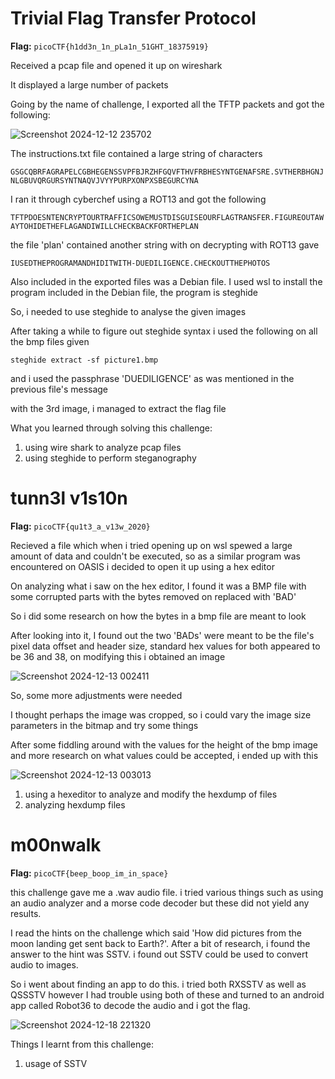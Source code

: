 # Trivial Flag Transfer Protocol

**Flag:** `picoCTF{h1dd3n_1n_pLa1n_51GHT_18375919}`

Received a pcap file and opened it up on wireshark

It displayed a large number of packets

Going by the name of challenge, I exported all the TFTP packets and got the following:

![Screenshot 2024-12-12 235702](https://github.com/user-attachments/assets/8714e133-6a8e-44a8-86b7-938f1ca6397f)


The instructions.txt file contained a large string of characters

`
GSGCQBRFAGRAPELCGBHEGENSSVPFBJRZHFGQVFTHVFRBHESYNTGENAFSRE.SVTHERBHGNJNLGBUVQRGURSYNTNAQVJVYYPURPXONPXSBEGURCYNA
`

I ran it through cyberchef using a ROT13 and got the following

`
TFTPDOESNTENCRYPTOURTRAFFICSOWEMUSTDISGUISEOURFLAGTRANSFER.FIGUREOUTAWAYTOHIDETHEFLAGANDIWILLCHECKBACKFORTHEPLAN
`

the file 'plan' contained another string with on decrypting with ROT13 gave

`
IUSEDTHEPROGRAMANDHIDITWITH-DUEDILIGENCE.CHECKOUTTHEPHOTOS
`

Also included in the exported files was a Debian file. 
I used wsl to install the program included in the Debian file, the program is steghide

So, i needed to use steghide to analyse the given images


After taking a while to figure out steghide syntax i used the following on all the bmp files given

`steghide extract -sf picture1.bmp`

and i used the passphrase 'DUEDILIGENCE' as was mentioned in the previous file's message

with the 3rd image, i managed to extract the flag file


What you learned through solving this challenge:

1. using wire shark to analyze pcap files
2. using steghide to perform steganography 

# tunn3l v1s10n

**Flag:** `picoCTF{qu1t3_a_v13w_2020}`

Recieved a file which when i tried opening up on wsl spewed a large amount of data and couldn't be executed, so as a similar program was encountered on OASIS i decided to open it up using a hex editor

On analyzing what i saw on the hex editor, I found it was a BMP file with some corrupted parts with the bytes removed on replaced with 'BAD'

So i did some research on how the bytes in a bmp file are meant to look

After looking into it, I found out the two 'BADs' were meant to be the file's pixel data offset and header size, standard hex values for both appeared to be 36 and 38, on modifying this i obtained an image

![Screenshot 2024-12-13 002411](https://github.com/user-attachments/assets/14ab6794-834f-4c09-ac80-1b24939a620c)

So, some more adjustments were needed

I thought perhaps the image was cropped, so i could vary the image size parameters in the bitmap and try some things

After some fiddling around with the values for the height of the bmp image and more research on what values could be accepted, i ended up with this 

![Screenshot 2024-12-13 003013](https://github.com/user-attachments/assets/4ea89d1d-5731-4945-9ace-18dd757c17ea)


1. using a hexeditor to analyze and modify the hexdump of files
2. analyzing hexdump files

# m00nwalk

**Flag:** `picoCTF{beep_boop_im_in_space}`

this challenge gave me a .wav audio file. i tried various things such as using an audio analyzer and a morse code decoder but these did not yield any results.

I read the hints on the challenge which said 'How did pictures from the moon landing get sent back to Earth?'. After a bit of research, i found the answer to the hint was SSTV. i found out SSTV could be used to convert audio to images.

So i went about finding an app to do this. i tried both RXSSTV as well as QSSSTV however I had trouble using both of these and turned to an android app called Robot36 to decode the audio and i got the flag.

![Screenshot 2024-12-18 221320](https://github.com/user-attachments/assets/9120622d-9b0b-485f-889d-3a4be1486856)



Things I learnt from this challenge: 

1. usage of SSTV













